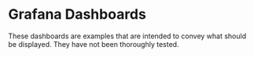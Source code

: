 # Grafana Dashboards

These dashboards are examples that are intended to convey what should be displayed. 
They have not been thoroughly tested.

